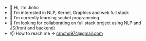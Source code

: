 - 👋 Hi, I’m Jinho
- 👀 I’m interested in NLP, Kernel, Graphics and web full stack
- 🌱 I’m currently learning socket programming
- 💞️ I’m looking for collaborating on full stack project using NLP and JS(front and backend)
- 📫 How to reach me ->
     rancho974@gmail.com

<!---
Jake1152/Jake1152 is a ✨ special ✨ repository because its `README.md` (this file) appears on your GitHub profile.
You can click the Preview link to take a look at your changes.
--->
